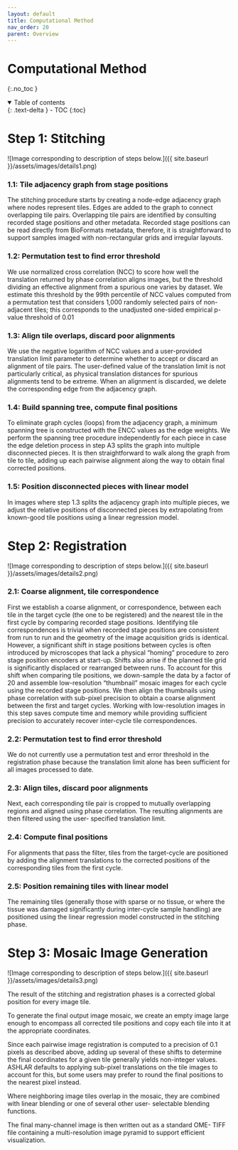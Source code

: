```yaml
---
layout: default
title: Computational Method
nav_order: 20
parent: Overview
---
```

# Computational Method
{:.no_toc }

<details open markdown="block">
  <summary>
    Table of contents
  </summary>
  {: .text-delta }
  - TOC
{:toc}
</details>

# Step 1: Stitching
![Image corresponding to description of steps below.]({{ site.baseurl }}/assets/images/details1.png)

### 1.1: Tile adjacency graph from stage positions
The stitching procedure starts by creating a node-edge adjacency graph where nodes represent tiles. Edges are added to the graph to connect overlapping tile pairs. Overlapping tile pairs are identified by consulting recorded stage positions and other metadata. Recorded stage positions can be read directly from BioFormats metadata, therefore, it is straightforward to support samples imaged with non-rectangular grids and irregular layouts.  
### 1.2: Permutation test to find error threshold
We use normalized cross correlation (NCC) to score how well the translation returned by phase correlation aligns images, but the threshold dividing an effective alignment from a spurious one varies by dataset. We estimate this threshold by the 99th percentile of NCC values computed from a permutation test that considers 1,000 randomly selected pairs of non-adjacent tiles; this corresponds to the unadjusted one-sided empirical p-value threshold of 0.01  
### 1.3: Align tile overlaps, discard poor alignments 
We use the negative logarithm of NCC values and a user-provided translation limit parameter to determine whether to accept or discard an alignment of tile pairs. The user-defined value of the translation limit is not particularly critical, as physical translation distances for spurious alignments tend to be extreme. When an alignment is discarded, we delete the corresponding edge from the adjacency graph.   
### 1.4: Build spanning tree, compute final positions 
To eliminate graph cycles (loops) from the adjacency graph, a minimum spanning tree is constructed with the ENCC values as the edge weights. We perform the spanning tree procedure independently for each piece in case the edge deletion process in step A3 splits the graph into multiple disconnected pieces. It is then straightforward to walk along the graph from tile to tile, adding up each pairwise alignment along the way to obtain final corrected positions.  
### 1.5: Position disconnected pieces with linear model 
In images where step 1.3 splits the adjacency graph into multiple pieces, we adjust the relative positions of disconnected pieces by extrapolating from known-good tile positions using a linear regression model.   


# Step 2: Registration
![Image corresponding to description of steps below.]({{ site.baseurl }}/assets/images/details2.png)

### 2.1: Coarse alignment, tile correspondence
First we establish a coarse alignment, or correspondence, between each tile in the target cycle (the one to be registered) and the nearest tile in the first cycle by comparing recorded stage positions. Identifying tile correspondences is trivial when recorded stage positions are consistent from run to run and the geometry of the image acquisition grids is identical. However, a significant shift in stage positions between cycles is often introduced by microscopes that lack a physical “homing” procedure to zero stage position encoders at start-up. Shifts also arise if the planned tile grid is significantly displaced or rearranged between runs. To account for this shift when comparing tile positions, we down-sample the data by a factor of 20 and assemble low-resolution “thumbnail” mosaic images for each cycle using the recorded stage positions. We then align the thumbnails using phase correlation with sub-pixel precision to obtain a coarse alignment between the first and target cycles. Working with low-resolution images in this step saves compute time and memory while providing sufficient precision to accurately recover inter-cycle tile correspondences.  
### 2.2: Permutation test to find error threshold
We do not currently use a permutation test and error threshold in the registration phase because the translation limit alone has been sufficient for all images processed to date.  
### 2.3: Align tiles, discard poor alignments
Next, each corresponding tile pair is cropped to mutually overlapping regions and aligned using phase correlation. The resulting alignments are then filtered using the user- specified translation limit.  
### 2.4: Compute final positions
For alignments that pass the filter, tiles from the target-cycle are positioned by adding the alignment translations to the corrected positions of the corresponding tiles from the first cycle.  
### 2.5: Position remaining tiles with linear model
The remaining tiles (generally those with sparse or no tissue, or where the tissue was damaged significantly during inter-cycle sample handling) are positioned using the linear regression model constructed in the stitching phase.  


# Step 3: Mosaic Image Generation
![Image corresponding to description of steps below.]({{ site.baseurl }}/assets/images/details3.png)

The result of the stitching and registration phases is a corrected global position for every image tile.  

To generate the final output image mosaic, we create an empty image large enough to encompass all corrected tile positions and copy each tile into it at the appropriate coordinates.  

Since each pairwise image registration is computed to a precision of 0.1 pixels as described above, adding up several of these shifts to determine the final coordinates for a given tile generally yields non-integer values. ASHLAR defaults to applying sub-pixel translations on the tile images to account for this, but some users may prefer to round the final positions to the nearest pixel instead. 

Where neighboring image tiles overlap in the mosaic, they are combined with linear blending or one of several other user- selectable blending functions. 

The final many-channel image is then written out as a standard OME- TIFF file containing a multi-resolution image pyramid to support efficient visualization. 

